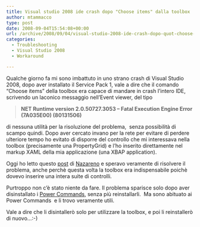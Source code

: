```yaml
---
title: Visual studio 2008 ide crash dopo "Choose items" dalla toolbox
author: mtammacco
type: post
date: 2008-09-04T15:54:08+00:00
url: /archive/2008/09/04/visual-studio-2008-ide-crash-dopo-quot-choose-items-quot.aspx
categories:
  - Troubleshooting
  - Visual Studio 2008
  - Workaround

---
```

Qualche giorno fa mi sono imbattuto in uno strano crash di Visual Studio 2008, dopo aver installato il Service Pack 1, vale a dire che il comando &#8220;Choose items&#8221; della toolbox era capace di mandare in crash l&#8217;intero IDE, scrivendo un laconico messaggio nell&#8217;Event viewer, del tipo

> **NET Runtime version 2.0.50727.3053 &#8211; Fatal Execution Engine Error (7A035E00) (80131506)**

di nessuna utilità per la risoluzione del problema,  senza possibilità di scampo quindi. Dopo aver cercato invano per la rete per evitare di perdere ulteriore tempo ho evitato di disporre del controllo che mi interessava nella toolbox (precisamente una PropertyGrid) e l&#8217;ho inserito direttamente nel markup XAML della mia applicazione (una XBAP application).

Oggi ho letto questo <a href="http://blogs.ugidotnet.org/ddl/archive/2008/09/04/vs2008-sp1---problema-con-quotadd-item.quot-toolbox.aspx" target="_blank" rel="noopener">post</a> di <a href="http://blogs.ugidotnet.org/ddl/Default.aspx" target="_blank" rel="noopener">Nazareno</a> e speravo veramente di risolvere il problema, anche perchè questa volta la toolbox era indispensabile poichè dovevo inserire una intera suite di controlli.

Purtroppo non c&#8217;è stato niente da fare. Il problema sparisce solo dopo aver disinstallato i <a href="http://code.msdn.microsoft.com/PowerCommands/" target="_blank" rel="noopener">Power Commands</a>, senza più reinstallarli.  Ma sono abituato ai Power Commands  e li trovo veramente utili. 

Vale a dire che li disintallerò solo per utilizzare la toolbox, e poi li reinstallerò di nuovo&#8230;:-)